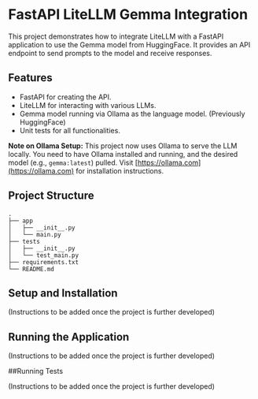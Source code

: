 # FastAPI LiteLLM Gemma Integration

This project demonstrates how to integrate LiteLLM with a FastAPI application to use the Gemma model from HuggingFace. It provides an API endpoint to send prompts to the model and receive responses.

## Features

- FastAPI for creating the API.
- LiteLLM for interacting with various LLMs.
- Gemma model running via Ollama as the language model. (Previously HuggingFace)
- Unit tests for all functionalities.

**Note on Ollama Setup:** This project now uses Ollama to serve the LLM locally. You need to have Ollama installed and running, and the desired model (e.g., `gemma:latest`) pulled. Visit [https://ollama.com](https://ollama.com) for installation instructions.

## Project Structure

```
.
├── app
│   ├── __init__.py
│   └── main.py
├── tests
│   ├── __init__.py
│   └── test_main.py
├── requirements.txt
└── README.md
```

## Setup and Installation

(Instructions to be added once the project is further developed)

## Running the Application

(Instructions to be added once the project is further developed)

##Running Tests

(Instructions to be added once the project is further developed)
```
